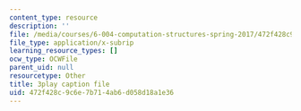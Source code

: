 ```yaml
---
content_type: resource
description: ''
file: /media/courses/6-004-computation-structures-spring-2017/472f428c9c6e7b714ab6d058d18a1e36_ffgPLOLPCYU.srt
file_type: application/x-subrip
learning_resource_types: []
ocw_type: OCWFile
parent_uid: null
resourcetype: Other
title: 3play caption file
uid: 472f428c-9c6e-7b71-4ab6-d058d18a1e36
---
```

